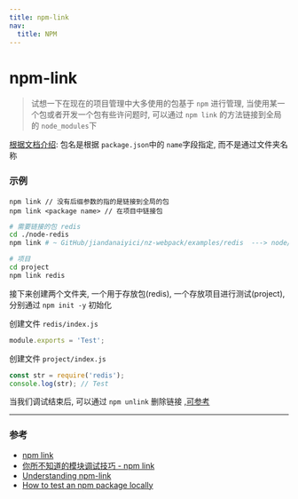 ```yaml
---
title: npm-link
nav:
  title: NPM
---
```


# npm-link

> 试想一下在现在的项目管理中大多使用的包基于 `npm` 进行管理, 当使用某一个包或者开发一个包有些许问题时, 可以通过 `npm link` 的方法链接到全局的 `node_modules`下

[根据文档介绍](https://docs.npmjs.com/cli/v6/commands/npm-link): 包名是根据 `package.json`中的 `name`字段指定, 而不是通过文件夹名称

### 示例

```shell
npm link // 没有后缀参数的指的是链接到全局的包
npm link <package name> // 在项目中链接包
```

```bash
# 需要链接的包 redis
cd ./node-redis
npm link # ~ GitHub/jiandanaiyici/nz-webpack/examples/redis  ---> node/v14.10.0/lib/node_modules/redis

# 项目
cd project
npm link redis
```

接下来创建两个文件夹, 一个用于存放包(redis), 一个存放项目进行测试(project), 分别通过 `npm init -y` 初始化

创建文件 `redis/index.js`

```typescript
module.exports = 'Test';
```

创建文件 `project/index.js`

```typescript
const str = require('redis');
console.log(str); // Test
```

当我们调试结束后, 可以通过 `npm unlink` 删除链接 ,[可参考](https://stackoverflow.com/questions/19094630/how-do-i-uninstall-a-package-installed-using-npm-link)

---

### 参考

- [npm link](https://docs.npmjs.com/cli/v6/commands/npm-link)
- [你所不知道的模块调试技巧 - npm link](https://github.com/atian25/blog/issues/17)
- [Understanding npm-link](https://medium.com/dailyjs/how-to-use-npm-link-7375b6219557)
- [How to test an npm package locally](https://flaviocopes.com/npm-local-package/)
